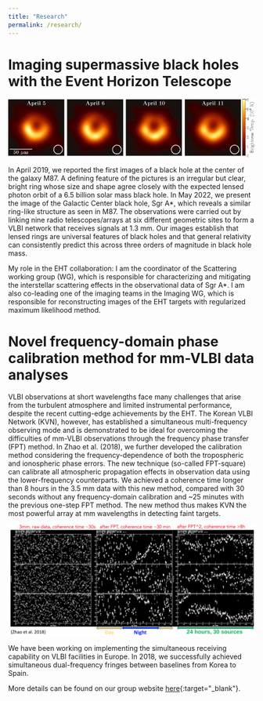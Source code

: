 ```yaml
---
title: "Research"
permalink: /research/
---
```


# Imaging supermassive black holes with the Event Horizon Telescope

![](/files/eht_m87.jpg)

In April 2019, we reported the first images of a black hole at the center of the galaxy M87. A defining feature of the pictures is an irregular but clear, bright ring whose size and shape agree closely with the expected lensed photon orbit of a 6.5 billion solar mass black hole. In May 2022, we present the image of the Galactic Center black hole, Sgr A\*, which reveals a similar ring-like structure as seen in M87. The observations were carried out by linking nine radio telescopes/arrays at six different geometric sites to form a VLBI network that receives signals at 1.3 mm. Our images establish that lensed rings are universal features of black holes and that general relativity can consistently predict this across three orders of magnitude in black hole mass. 

My role in the EHT collaboration: I am the coordinator of the Scattering working group (WG), which is responsible for characterizing and mitigating the interstellar scattering effects in the observational data of Sgr A\*. I am also co-leading one of the imaging teams in the Imaging WG, which is responsible for reconstructing images of the EHT targets with regularized maximum likelihood method.

# Novel frequency-domain phase calibration method for mm-VLBI data analyses

VLBI observations at short wavelengths face many challenges that arise from the turbulent atmosphere and limited instrumental performance, despite the recent cutting-edge achievements by the EHT. The Korean VLBI Network (KVN), however, has established a simultaneous multi-frequency observing mode and is demonstrated to be ideal for overcoming the difficulties of mm-VLBI observations through the frequency phase transfer (FPT) method. In Zhao et al. (2018), we further developed the calibration method considering the frequency-dependence of both the tropospheric and ionospheric phase errors. The new technique (so-called FPT-square) can calibrate all atmospheric propagation effects in observation data using the lower-frequency counterparts. We achieved a coherence time longer than 8 hours in the 3.5 mm data with this new method, compared with 30 seconds without any frequency-domain calibration and ~25 minutes with the previous one-step FPT method. The new method thus makes KVN the most powerful array at mm wavelengths in detecting faint targets.

![](/files/fpt_square.png)

We have been working on implementing the simultaneous receiving capability on VLBI facilities in Europe. In 2018, we successfully achieved simultaneous dual-frequency fringes between baselines from Korea to Spain.


More details can be found on our group website [here](http://vlbigroup.iaa.es){:target="_blank"}.
